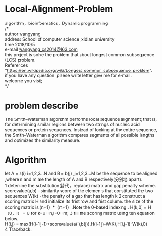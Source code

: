 # Local-Alignment-Problem  
algorithm，bioinfoematics，Dynamic programming  
/*  
author wangyang   
address School of computer science ,xidian university   
time 2018/10/5  
e-mail wangyang_cs2014@163.com  
this project is solve the problem that about longest common subsequence (LCS) problem.  
References "https://en.wikipedia.org/wiki/Longest_common_subsequence_problem".  
if you have any question ,plaese write letter give me for e-mail.    
welcome you visit;  
*/
# problem describe  
The Smith–Waterman algorithm performs local sequence alignment; that is, for determining similar regions between two strings of nucleic acid sequences or protein sequences. Instead of looking at the entire sequence, the Smith–Waterman algorithm compares segments of all possible lengths and optimizes the similarity measure.  
# Algorithm  
let A = a(i) i=1,2,3...N and B = b(j) ,j=1,2,3...M be the sequence to be aligned ,where n and m are the length of A and B respectively(分别地 apart).  
1 detemine the substitution(替代，replace) matrix and gap penalty scheme.  
scorevalue(a,b) - similarity score of the elements that constituted the two sequences
W(k) - the penalty of a gap that has length k
2 construct a scoring matrix H and initialize its frist row and frist column. the size of the scoring matrix is (n+1）*（m+1）.Note the 0-based indexing..
H(k,0) = H（0，l） = 0 for k=0--n,l=0--m;
3 fill the scoring matrix using teh equation below.  
H(i,j) = max(H(i-1,j-1)+scorevalue(a(i),b(j)),H(i-1,j)-W(K),H(i,j-1)-W(k),0)  
4 Traceback.  
